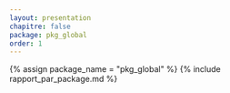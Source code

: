 ```yaml
---
layout: presentation
chapitre: false
package: pkg_global
order: 1
---
```

 
{% assign package_name = "pkg_global" %}
{% include rapport_par_package.md %}